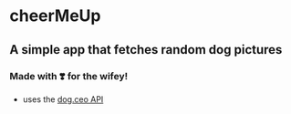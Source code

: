 # cheerMeUp

## A simple app that fetches random dog pictures

### Made with ❣️ for the wifey!

- uses the [dog.ceo API](https://dog.ceo/)
